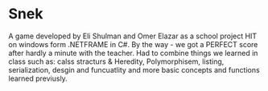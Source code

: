 # Snek 
A game developed by Eli Shulman and Omer Elazar as a school project HIT on windows form .NETFRAME in C#.
By the way - we got a PERFECT score after hardly a minute with the teacher.
Had to combine things we learned in class such as:
calss stracturs & Heredity, Polymorphisem, listing, serialization, desgin and funcuatlity and more basic concepts and functions learned previusly.
